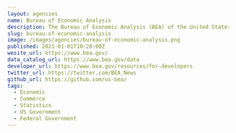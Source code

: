 ```yaml
---
layout: agencies
name: Bureau of Economic Analysis
description: The Bureau of Economic Analysis (BEA) of the United States Department of Commerce is a U.S. government agency that provides official macroeconomic and industry statistics, most notably reports about the gross domestic product (GDP) of the United States and its various units—states, cities/towns/townships/villages/counties, and metropolitan areas. They also provide information about personal income, corporate profits, and government spending in their National Income and Product Accounts (NIPAs).
slug: bureau-of-economic-analysis
image: /images/agencies/bureau-of-economic-analysis.png
published: 2021-01-01T10:20:00Z
wesite_url: https://www.bea.gov/
data_catalog_url: https://www.bea.gov/data
developer_url: https://www.bea.gov/resources/for-developers
twitter_url: https://twitter.com/BEA_News
github_url: https://github.com/us-bea/
tags:
  - Economic
  - Commerce
  - Statistics
  - US Government
  - Federal Government
---
```

